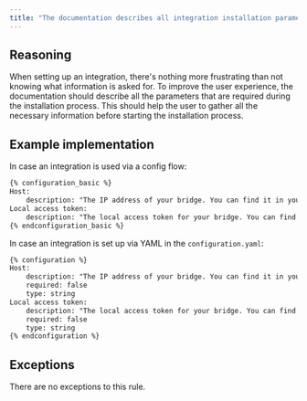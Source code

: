 ```yaml
---
title: "The documentation describes all integration installation parameters"
---
```


## Reasoning

When setting up an integration, there's nothing more frustrating than not knowing what information is asked for.
To improve the user experience, the documentation should describe all the parameters that are required during the installation process.
This should help the user to gather all the necessary information before starting the installation process.

## Example implementation

In case an integration is used via a config flow:

```markdown showLineNumbers
{% configuration_basic %}
Host:
    description: "The IP address of your bridge. You can find it in your router or in the Integration app under **Bridge Settings** -> **Local API**."
Local access token:
    description: "The local access token for your bridge. You can find it in the Integration app under **Bridge Settings** -> **Local API**."
{% endconfiguration_basic %}
```

In case an integration is set up via YAML in the `configuration.yaml`:

```markdown showLineNumbers
{% configuration %}
Host:
    description: "The IP address of your bridge. You can find it in your router or in the Integration app under **Bridge Settings** -> **Local API**."
    required: false
    type: string
Local access token:
    description: "The local access token for your bridge. You can find it in the Integration app under **Bridge Settings** -> **Local API**."
    required: false
    type: string
{% endconfiguration %}
```

## Exceptions

There are no exceptions to this rule.
